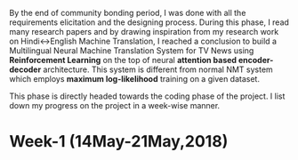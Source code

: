 By the end of community bonding period, I was done with all the requirements elicitation and the designing process.
During this phase, I read many research papers and by drawing inspiration from my research work on Hindi<->English
Machine Translation, I reached a conclusion to build a Multilingual Neural Machine Translation System for TV News 
using **Reinforcement Learning** on the top of neural **attention based encoder-decoder** architecture. This system is 
different from normal NMT system which employs **maximum log-likelihood** training on a given dataset.

This phase is directly headed towards the coding phase of the project. I list down my progress on the project in a
week-wise manner.

# Week-1 (14May-21May,2018)
